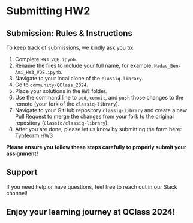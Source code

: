 # Submitting HW2

## Submission: Rules & Instructions
To keep track of submissions, we kindly ask you to:
1. Complete `HW3_VQE.ipynb`.
2. Rename the files to include your full name, for example: `Nadav_Ben-Ami_HW3_VQE.ipynb`.
3. Navigate to your local clone of the `classiq-library`.
4. Go to `community/QClass_2024`.
5. Place your solutions in the `HW2` folder.
6. Use the command line to `add`, `commit`, and `push` those changes to the remote (your fork of the `classiq-library`).
7. Navigate to your GitHub repository `classiq-library` and create a new Pull Request to merge the changes from your fork to the original repository (`Classiq/classiq-library`).
8. After you are done, please let us know by submitting the form here: [Typfeorm HW3](https://fvrn0h72gwo.typeform.com/to/pEJ5iRIS)

**Please ensure you follow these steps carefully to properly submit your assignment!**

## Support
If you need help or have questions, feel free to reach out in our Slack channel!

## Enjoy your learning journey at QClass 2024!

